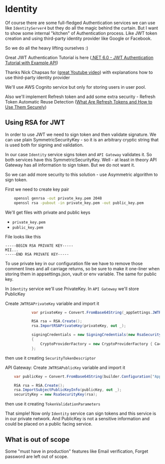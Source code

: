 # Identity

Of course there are some full-fledged Authentication services we can use like `IdentityServer4` but they do all the magic behind the curtain.
But I want to show some internal "kitchen" of Authentication process. Like JWT token creation and using third-party identity provider like Google or Facebook.

So we do all the heavy lifting ourselves :)

Great JWT Authentication Tutorial is here ([.NET 6.0 - JWT Authentication Tutorial with Example API](https://jasonwatmore.com/post/2021/12/14/net-6-jwt-authentication-tutorial-with-example-api))

Thanks Nick Chapsas for ([great Youtube video](https://www.youtube.com/watch?v=I2PChWTwmM8&t=1318s)) with explanations how to use third-party identity provider

We'll use AWS Cognito service but only for storing users in user pool.

Also we'll implement Refresh token and add some extra security - Refresh Token Automatic Reuse Detection
([What Are Refresh Tokens and How to Use Them Securely](https://auth0.com/blog/refresh-tokens-what-are-they-and-when-to-use-them/))

## Using RSA for JWT

In order to use JWT we need to sign token and then validate signature.
We can use plain SymmetricSecurityKey - so it is an arbitrary cryptic string that is used both for signing and validation.

In our case `Identity` service signs token and `API Gateway` validates it. So  both services have this SymmetricSecurityKey.
Well - at least in theory API Gateway has all information to sign token. But we do not want it.

So we can add more security to this solution - use Asymmetric algorithm to sign token.

First we need to create key pair

```bash
    openssl genrsa -out private_key.pem 2048
    openssl rsa -pubout -in private_key.pem -out public_key.pem
```

We'll get files with private and public keys

- `private_key.pem`
- `public_key.pem`

File looks like this

```text
-----BEGIN RSA PRIVATE KEY-----
MII...
-----END RSA PRIVATE KEY-----
```

To use private key in our configuration file we have to remove those comment lines and all carriage returns, so be sure to make it one-liner when storing them in appsettings.json, vault or env variable.
The same for public key.

In `Identity` service we'll use PrivateKey.
In `API Gateway` we'll store PublicKey

Create `JWTRSAPrivateKey` variable and import it

```csharp
            var privateKey = Convert.FromBase64String(_appSettings.JWTRSAPrivateKey);

            RSA rsa = RSA.Create();
            rsa.ImportRSAPrivateKey(privateKey, out _);

            signingCredentials = new SigningCredentials(new RsaSecurityKey(rsa), SecurityAlgorithms.RsaSha256)
            {
                CryptoProviderFactory = new CryptoProviderFactory { CacheSignatureProviders = false }
            };
```

then use it creating `SecurityTokenDescriptor`

API Gateway:
Create `JWTRSAPublicKey` variable and import it

```csharp
    var publicKey = Convert.FromBase64String(builder.Configuration["AppSettings:JWTRSAPublicKey"]);

    RSA rsa = RSA.Create();
    rsa.ImportSubjectPublicKeyInfo(publicKey, out _);
    securityKey = new RsaSecurityKey(rsa);
```

then use it creating `TokenValidationParameters`

That simple!
Now only `Identity` service can sign tokens and this service is in our private network. And PublicKey is not a sensitive information and could be placed on a public facing service.

## What is out of scope

Some "must have in production" features like Email verification, Forget password are left out of scope.
